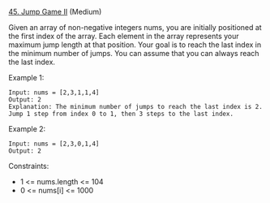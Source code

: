[45. Jump Game II](https://leetcode.com/problems/jump-game-ii/) (Medium)

Given an array of non-negative integers nums, you are initially positioned at the first index of the array.
Each element in the array represents your maximum jump length at that position.
Your goal is to reach the last index in the minimum number of jumps.
You can assume that you can always reach the last index.

Example 1:
```
Input: nums = [2,3,1,1,4]
Output: 2
Explanation: The minimum number of jumps to reach the last index is 2. Jump 1 step from index 0 to 1, then 3 steps to the last index.
```

Example 2:
```
Input: nums = [2,3,0,1,4]
Output: 2
```

Constraints:
- 1 <= nums.length <= 104
- 0 <= nums[i] <= 1000
